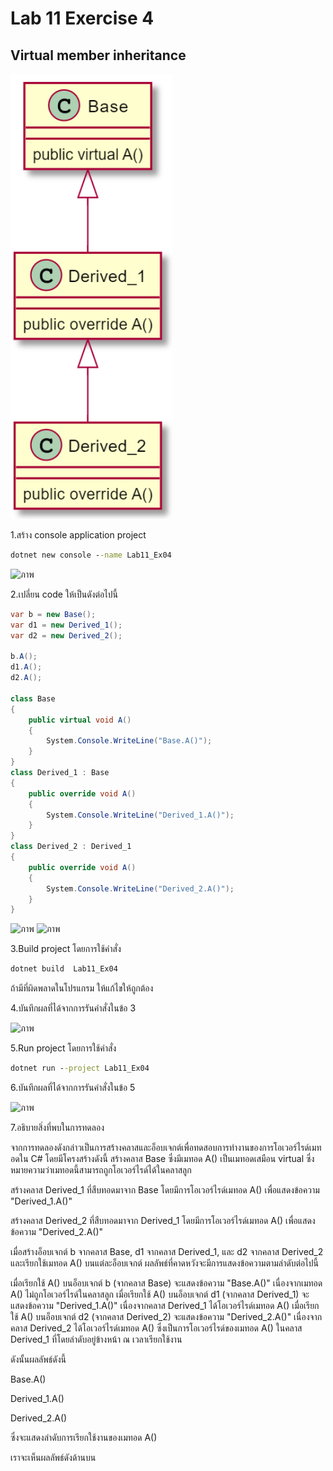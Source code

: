 # Lab 11 Exercise 4

## Virtual member inheritance
![alt text](./Pictures/image01.png)

1.สร้าง console application project

```cmd
dotnet new console --name Lab11_Ex04
```
![ภาพ](https://github.com/AnchisaPhetnoi/03376836-OOP-2566-Lab-11/assets/144197034/722f9eb7-e8bd-481c-a5e7-ca5c02b45b43)

2.เปลี่ยน code ให้เป็นดังต่อไปนี้

```cs
var b = new Base();
var d1 = new Derived_1();
var d2 = new Derived_2();

b.A();
d1.A();
d2.A();

class Base
{
    public virtual void A()
    {
        System.Console.WriteLine("Base.A()");
    }
}
class Derived_1 : Base
{
    public override void A()
    {
        System.Console.WriteLine("Derived_1.A()");
    }
}
class Derived_2 : Derived_1
{
    public override void A()
    {
        System.Console.WriteLine("Derived_2.A()");
    }
}
```

![ภาพ](https://github.com/AnchisaPhetnoi/03376836-OOP-2566-Lab-11/assets/144197034/dc334a86-a7ef-4004-8e67-f7ffb22c3a0a)
![ภาพ](https://github.com/AnchisaPhetnoi/03376836-OOP-2566-Lab-11/assets/144197034/f2cf93c8-a683-4b9e-bf14-a00dd316d140)

3.Build project โดยการใช้คำสั่ง

```cmd
dotnet build  Lab11_Ex04
```

ถ้ามีที่ผิดพลาดในโปรแกรม ให้แก้ไขให้ถูกต้อง

4.บันทึกผลที่ได้จากการรันคำสั่งในข้อ 3

![ภาพ](https://github.com/AnchisaPhetnoi/03376836-OOP-2566-Lab-11/assets/144197034/44eeae12-26b2-4f05-9ab2-b47f59197254)

5.Run project โดยการใช้คำสั่ง

```cmd
dotnet run --project Lab11_Ex04
```

6.บันทึกผลที่ได้จากการรันคำสั่งในข้อ 5

![ภาพ](https://github.com/AnchisaPhetnoi/03376836-OOP-2566-Lab-11/assets/144197034/75352fa4-5230-4ad2-99a3-321b32bb75f4)

7.อธิบายสิ่งที่พบในการทดลอง

จากการทดลองดังกล่าวเป็นการสร้างคลาสและอ็อบเจกต์เพื่อทดสอบการทำงานของการโอเวอร์ไรด์เมทอดใน C# โดยมีโครงสร้างดังนี้
สร้างคลาส Base ซึ่งมีเมทอด A() เป็นเมทอดเสมือน virtual ซึ่งหมายความว่าเมทอดนี้สามารถถูกโอเวอร์ไรด์ได้ในคลาสลูก

สร้างคลาส Derived_1 ที่สืบทอดมาจาก Base โดยมีการโอเวอร์ไรด์เมทอด A() เพื่อแสดงข้อความ "Derived_1.A()"

สร้างคลาส Derived_2 ที่สืบทอดมาจาก Derived_1 โดยมีการโอเวอร์ไรด์เมทอด A() เพื่อแสดงข้อความ "Derived_2.A()"

เมื่อสร้างอ็อบเจกต์ b จากคลาส Base, d1 จากคลาส Derived_1, และ d2 จากคลาส Derived_2 และเรียกใช้เมทอด A() บนแต่ละอ็อบเจกต์ ผลลัพธ์ที่คาดหวังจะมีการแสดงข้อความตามลำดับต่อไปนี้

เมื่อเรียกใช้ A() บนอ็อบเจกต์ b (จากคลาส Base) จะแสดงข้อความ "Base.A()" เนื่องจากเมทอด A() ไม่ถูกโอเวอร์ไรด์ในคลาสลูก
เมื่อเรียกใช้ A() บนอ็อบเจกต์ d1 (จากคลาส Derived_1) จะแสดงข้อความ "Derived_1.A()" เนื่องจากคลาส Derived_1 ได้โอเวอร์ไรด์เมทอด A()
เมื่อเรียกใช้ A() บนอ็อบเจกต์ d2 (จากคลาส Derived_2) จะแสดงข้อความ "Derived_2.A()" เนื่องจากคลาส Derived_2 ได้โอเวอร์ไรด์เมทอด A() ซึ่งเป็นการโอเวอร์ไรด์ของเมทอด A() ในคลาส Derived_1 ที่โดยลำดับอยู่ข้างหน้า ณ เวลาเรียกใช้งาน

ดังนั้นผลลัพธ์ดังนี้

Base.A()

Derived_1.A()

Derived_2.A()

ซึ่งจะแสดงลำดับการเรียกใช้งานของเมทอด A()

เราจะเห็นผลลัพธ์ดังด้านบน
